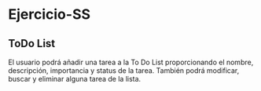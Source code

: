 # Ejercicio-SS
## ToDo List
 El usuario podrá añadir una tarea a la To Do List proporcionando el nombre, descripción, importancia y status de la tarea. También podrá modificar, buscar y eliminar alguna tarea de la lista.
